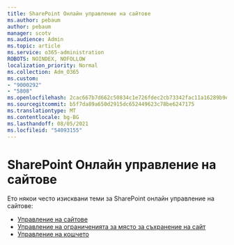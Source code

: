```yaml
---
title: SharePoint Онлайн управление на сайтове
ms.author: pebaum
author: pebaum
manager: scotv
ms.audience: Admin
ms.topic: article
ms.service: o365-administration
ROBOTS: NOINDEX, NOFOLLOW
localization_priority: Normal
ms.collection: Adm_O365
ms.custom:
- "9000292"
- "5808"
ms.openlocfilehash: 2cac667b7d662c50834c1e726fdec2cb73342fac11a16289b9ef928925fd173e
ms.sourcegitcommit: b5f7da89a650d2915dc652449623c78be6247175
ms.translationtype: MT
ms.contentlocale: bg-BG
ms.lasthandoff: 08/05/2021
ms.locfileid: "54093155"
---
```

# <a name="sharepoint-online-site-management"></a>SharePoint Онлайн управление на сайтове

Ето някои често изисквани теми за SharePoint онлайн управление на сайтове:

- [Управление на сайтове](https://docs.microsoft.com/sharepoint/manage-sites-in-new-admin-center)
- [Управление на ограниченията за място за съхранение на сайт](https://docs.microsoft.com/sharepoint/manage-site-collection-storage-limits)
- [Управление на кошчето](https://support.microsoft.com/office/8a6c2198-910e-42dc-9a9c-bc5bc4f327da)